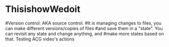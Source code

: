 # ThisishowWedoit
#Version control: AKA source control.
#It is managing changes to files, you can make different versions/copies of files
#and save them in a "state". You can revisit any state and change anything, and 
#make more states based on that.
Testing ACG video's actions
